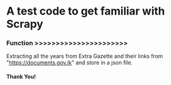 # A test code to get familiar with Scrapy

### Function >>>>>>>>>>>>>>>>>>>>>>

Extracting all the years from Extra Gazette and their links from "https://documents.gov.lk" and store in a json file.

#### Thank You!

